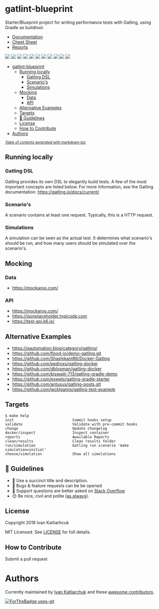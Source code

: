 # gatlint-blueprint

Starter/Blueprint project for writing performance tests with Gatling, using Gradle as buildtool.

- [Documentation](https://gatling.io/docs/current/)
- [Cheet Sheet](https://gatling.io/docs/current/cheat-sheet/)
- [Reports](https://gatling.io/docs/current/general/reports/)

[![](https://img.shields.io/github/license/ik-performance/gatling-blueprint)](https://github.com/ik-performance/gatling-blueprint)
![](https://img.shields.io/github/v/tag/ik-performance/gatling-blueprint)
![](https://img.shields.io/issues/github/ik-performance/gatling-blueprint)
![](https://img.shields.io/github/issues/ik-performance/gatling-blueprint)
![](https://img.shields.io/github/issues-closed/ik-performance/gatling-blueprint)
[![](https://img.shields.io/github/languages/code-size/ik-performance/gatling-blueprint)](https://github.com/ik-performance/gatling-blueprint)
[![](https://img.shields.io/github/repo-size/ik-performance/gatling-blueprint)](https://github.com/ik-performance/gatling-blueprint)
![](https://img.shields.io/github/languages/top/ik-performance/gatling-blueprint?color=green&logo=terraform&logoColor=blue)
![](https://img.shields.io/github/commit-activity/m/ik-performance/gatling-blueprint)
![](https://img.shields.io/github/contributors/ik-performance/gatling-blueprint)
![](https://img.shields.io/github/last-commit/ik-performance/gatling-blueprint)

- [gatlint-blueprint](#gatlint-blueprint)
  * [Running locally](#running-locally)
    + [Gatling DSL](#gatling-dsl)
    + [Scenario's](#scenario-s)
    + [Simulations](#simulations)
  * [Mocking](#mocking)
    + [Data](#data)
    + [API](#api)
  * [Alternative Examples](#alternative-examples)
  * [Targets](#targets)
  * [:memo: Guidelines](#-memo--guidelines)
  * [License](#license)
  * [How to Contribute](#how-to-contribute)
- [Authors](#authors)

<small><i><a href='http://ecotrust-canada.github.io/markdown-toc/'>Table of contents generated with markdown-toc</a></i></small>

## Running locally

### Gatling DSL
Gatling provides its own DSL to elegantly build tests. A few of the most important concepts are listed below. For more information, see the Gatling documentation: https://gatling.io/docs/current/

### Scenario's
A scenario contains at least one request. Typically, this is a HTTP request.

### Simulations
A simulation can be seen as the actual test. It determines what scenario's should be run, and how many users should be simulated over the scenario's.

## Mocking

### Data

- https://mockaroo.com/

### API

- https://mockaroo.com/
- https://jsonplaceholder.typicode.com
- https://test-api.k6.io/

## Alternative Examples

- https://qautomation.blog/category/gatling/
- https://github.com/flood-io/demo-gatling.git
- https://github.com/Shashikant86/Docker-Gatling
- https://github.com/pedroxs/gatling-docker
- https://github.com/dblooman/gatling-docker
- https://github.com/biswajit-713/gatling-gradle-demo
- https://github.com/eswets/gatling-gradle-starter
- https://github.com/antusus/gatling-posts.git
- https://github.com/jecklgamis/gatling-test-example

## Targets

<!-- START makefile-doc -->
```
$ make help 
init                           Commit hooks setup
validate                       Validate with pre-commit hooks
change                         Update changelog
docker/inspect                 Inspect container
reports                        Awailable Reports
clean/results                  Clean results folder
run/simulation                 Gatling run scenario 'make simulation=initial'
choose/simulation              Show all simulations 
```
<!-- END makefile-doc -->

## :memo: Guidelines

 - :memo: Use a succinct title and description.
 - :bug: Bugs & feature requests can be be opened
 - :signal_strength: Support questions are better asked on [Stack Overflow](https://stackoverflow.com/)
 - :blush: Be nice, civil and polite ([as always](http://contributor-covenant.org/version/1/4/)).

## License

Copyright 2019 Ivan Katliarhcuk

MIT Licensed. See [LICENSE](./LICENSE) for full details.

## How to Contribute

Submit a pull request

# Authors

Currently maintained by [Ivan Katliarchuk](https://github.com/ivankatliarchuk) and these [awesome contributors](https://github.com/terraform-module/terraform-module-blueprint/graphs/contributors).

[![ForTheBadge uses-git](http://ForTheBadge.com/images/badges/uses-git.svg)](https://GitHub.com/)
